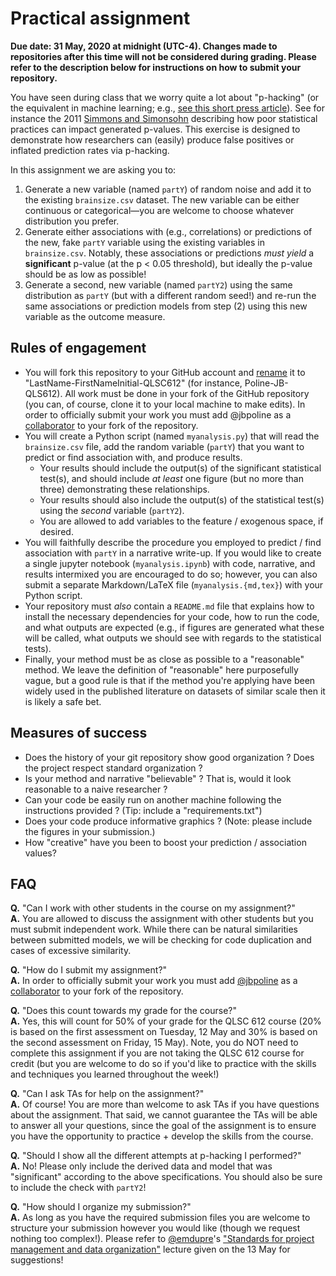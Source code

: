# Practical assignment

**Due date: 31 May, 2020 at midnight (UTC-4).
Changes made to repositories after this time will not be considered during grading. 
Please refer to the description below for instructions on how to submit your repository.**

You have seen during class that we worry quite a lot about "p-hacking" (or the equivalent in machine learning; e.g., [see this short press article](https://venturebeat.com/2018/04/24/its-time-to-address-the-reproducibility-crisis-in-ai/)).
See for instance the 2011 [Simmons and Simonsohn](https://journals.sagepub.com/doi/full/10.1177/0956797611417632) describing how poor statistical practices can impact generated p-values.
This exercise is designed to demonstrate how researchers can (easily) produce false positives or inflated prediction rates via p-hacking.

In this assignment we are asking you to:

1. Generate a new variable (named `partY`) of random noise and add it to the existing `brainsize.csv` dataset.
 The new variable can be either continuous or categorical&mdash;you are welcome to choose whatever distribution you prefer.
1. Generate either associations with (e.g., correlations) or predictions of the new, fake `partY` variable using the existing variables in `brainsize.csv`.
   Notably, these associations or predictions _must yield_ a **significant** p-value (at the p < 0.05 threshold), but ideally the p-value should be as low as possible!
1. Generate a second, new variable (named `partY2`) using the same distribution as `partY` (but with a different random seed!) and re-run the same associations or prediction models from step (2) using this new variable as the outcome measure.

## Rules of engagement

- You will fork this repository to your GitHub account and [rename](https://help.github.com/en/github/administering-a-repository/renaming-a-repository) it to "LastName-FirstNameInitial-QLSC612" (for instance, Poline-JB-QLS612).
  All work must be done in your fork of the GitHub repository (you can, of course, clone it to your local machine to make edits).
  In order to officially submit your work you must add @jbpoline as a [collaborator](https://help.github.com/en/github/setting-up-and-managing-your-github-user-account/inviting-collaborators-to-a-personal-repository) to your fork of the repository.
- You will create a Python script (named `myanalysis.py`) that will read the `brainsize.csv` file, add the random variable (`partY`) that you want to predict or find association with, and produce results.
  - Your results should include the output(s) of the significant statistical test(s), and should include _at least_ one figure (but no more than three) demonstrating these relationships.
  - Your results should also include the output(s) of the statistical test(s) using the _second_ variable (`partY2`).
  - You are allowed to add variables to the feature / exogenous space, if desired.
- You will faithfully describe the procedure you employed to predict / find association with `partY` in a narrative write-up.
  If you would like to create a single jupyter notebook (`myanalysis.ipynb`) with code, narrative, and results intermixed you are encouraged to do so; however, you can also submit a separate Markdown/LaTeX file (`myanalysis.{md,tex}`) with your Python script.
- Your repository must _also_ contain a `README.md` file that explains how to install the necessary dependencies for your code, how to run the code, and what outputs are expected (e.g., if figures are generated what these will be called, what outputs we should see with regards to the statistical tests).
- Finally, your method must be as close as possible to a "reasonable" method.
  We leave the definition of "reasonable" here purposefully vague, but a good rule is that if the method you're applying have been widely used in the published literature on datasets of similar scale then it is likely a safe bet.

## Measures of success

- Does the history of your git repository show good organization ? Does the project respect standard organization ?
- Is your method and narrative "believable" ? That is, would it look reasonable to a naive researcher ?
- Can your code be easily run on another machine following the instructions provided ? (Tip: include a "requirements.txt")
- Does your code produce informative graphics ? (Note: please include the figures in your submission.)
- How "creative" have you been to boost your prediction / association values?

## FAQ

**Q.** "Can I work with other students in the course on my assignment?"  
**A.** You are allowed to discuss the assignment with other students but you must submit independent work.
While there can be natural similarities between submitted models, we will be checking for code duplication and cases of excessive similarity. 

**Q.** "How do I submit my assignment?"  
**A.** In order to officially submit your work you must add [@jbpoline](https://github.com/jbpoline) as a [collaborator](https://help.github.com/en/github/setting-up-and-managing-your-github-user-account/inviting-collaborators-to-a-personal-repository) to your fork of the repository.

**Q.** "Does this count towards my grade for the course?"  
**A.** Yes, this will count for 50% of your grade for the QLSC 612 course (20% is based on the first assessment on Tuesday, 12 May and 30% is based on the second assessment on Friday, 15 May).
Note, you do NOT need to complete this assignment if you are not taking the QLSC 612 course for credit (but you are welcome to do so if you'd like to practice with the skills and techniques you learned throughout the week!)

**Q.** "Can I ask TAs for help on the assignment?"  
**A.** Of course! 
You are more than welcome to ask TAs if you have questions about the assignment.
That said, we cannot guarantee the TAs will be able to answer all your questions, since the goal of the assignment is to ensure you have the opportunity to practice + develop the skills from the course.

**Q.** "Should I show all the different attempts at p-hacking I performed?"  
**A.** No!
Please only include the derived data and model that was "significant" according to the above specifications.
You should also be sure to include the check with `partY2`!

**Q.** "How should I organize my submission?"  
**A.** As long as you have the required submission files you are welcome to structure your submission however you would like (though we request nothing too complex!).
Please refer to [@emdupre](https://github.com/emdupre)'s ["Standards for project management and data organization"](https://github.com/neurodatascience/course-materials-2020/blob/master/lectures/13-may/01-standards-for-project-management/NDS2020_ShareableScience.pdf) lecture given on the 13 May for suggestions!
